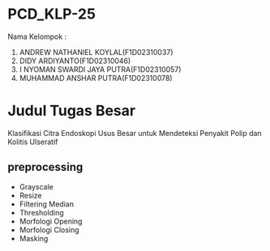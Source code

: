 # PCD_KLP-25
Nama Kelompok :

1. ANDREW NATHANIEL KOYLAL(F1D02310037)
2. DIDY ARDIYANTO(F1D02310046)
3. I NYOMAN SWARDI JAYA PUTRA(F1D02310057)
4. MUHAMMAD ANSHAR PUTRA(F1D02310078)

# Judul Tugas Besar

Klasifikasi Citra Endoskopi Usus Besar untuk Mendeteksi Penyakit Polip dan Kolitis Ulseratif

## preprocessing

- Grayscale
- Resize
- Filtering Median
- Thresholding
- Morfologi Opening
- Morfologi Closing
- Masking
